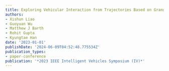 ```yaml
---
title: Exploring Vehicular Interaction from Trajectories Based on Granger Causality
authors:
- Xishun Liao
- Guoyuan Wu
- Matthew J Barth
- Rohit Gupta
- Kyungtae Han
date: '2023-01-01'
publishDate: '2024-06-09T04:52:48.775534Z'
publication_types:
- paper-conference
publication: '*2023 IEEE Intelligent Vehicles Symposium (IV)*'
---
```

